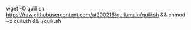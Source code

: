 wget -O quili.sh https://raw.githubusercontent.com/at200216/quili/main/quili.sh && chmod +x quili.sh && ./quili.sh

